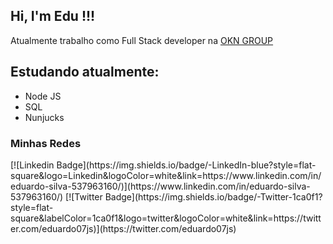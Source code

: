 <h2>Hi, I'm Edu !!!</h2>
<p>Atualmente trabalho como Full Stack developer na <a href="http://www.okngroup.com.br/" target="_blank">OKN GROUP</a></p>


<h2>Estudando atualmente:</h2>
<ul>
  <li>Node JS</li>
  <li>SQL</li>
  <li>Nunjucks</li>  
</ul>  

  
<h3>Minhas Redes</h3>
[![Linkedin Badge](https://img.shields.io/badge/-LinkedIn-blue?style=flat-square&logo=Linkedin&logoColor=white&link=https://www.linkedin.com/in/eduardo-silva-537963160/)](https://www.linkedin.com/in/eduardo-silva-537963160/)
[![Twitter Badge](https://img.shields.io/badge/-Twitter-1ca0f1?style=flat-square&labelColor=1ca0f1&logo=twitter&logoColor=white&link=https://twitter.com/eduardo07js)](https://twitter.com/eduardo07js)


